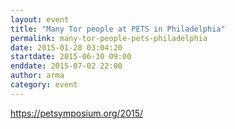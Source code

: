 ```yaml
---
layout: event
title: "Many Tor people at PETS in Philadelphia"
permalink: many-tor-people-pets-philadelphia
date: 2015-01-28 03:04:20
startdate: 2015-06-30 09:00
enddate: 2015-07-02 22:00
author: arma
category: event
---
```


https://petsymposium.org/2015/
